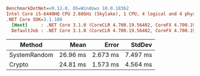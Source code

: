 ``` ini

BenchmarkDotNet=v0.12.0, OS=Windows 10.0.18362
Intel Core i5-6440HQ CPU 2.60GHz (Skylake), 1 CPU, 4 logical and 4 physical cores
.NET Core SDK=3.1.100
  [Host]     : .NET Core 3.1.0 (CoreCLR 4.700.19.56402, CoreFX 4.700.19.56404), X64 RyuJIT
  DefaultJob : .NET Core 3.1.0 (CoreCLR 4.700.19.56402, CoreFX 4.700.19.56404), X64 RyuJIT


```
|       Method |     Mean |    Error |   StdDev |
|------------- |---------:|---------:|---------:|
| SystemRandom | 26.96 ms | 2.673 ms | 7.497 ms |
|       Crypto | 24.81 ms | 1.573 ms | 4.564 ms |
